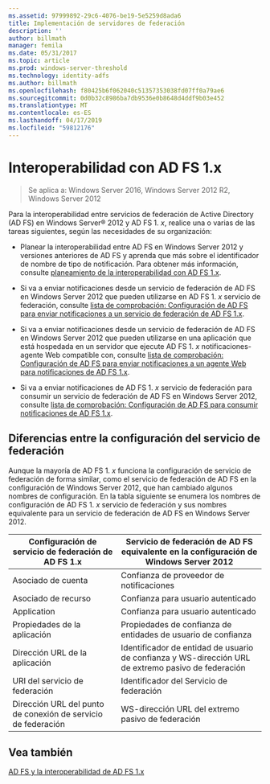 ```yaml
---
ms.assetid: 97999892-29c6-4076-be19-5e5259d8ada6
title: Implementación de servidores de federación
description: ''
author: billmath
manager: femila
ms.date: 05/31/2017
ms.topic: article
ms.prod: windows-server-threshold
ms.technology: identity-adfs
ms.author: billmath
ms.openlocfilehash: f80425b6f062040c51357353038fd07ff0a79ae6
ms.sourcegitcommit: 0d0b32c8986ba7db9536e0b8648d4ddf9b03e452
ms.translationtype: MT
ms.contentlocale: es-ES
ms.lasthandoff: 04/17/2019
ms.locfileid: "59812176"
---
```

# <a name="interoperating-with-ad-fs-1x"></a>Interoperabilidad con AD FS 1.x

>Se aplica a: Windows Server 2016, Windows Server 2012 R2, Windows Server 2012

Para la interoperabilidad entre servicios de federación de Active Directory \(AD FS\) en Windows Server® 2012 y AD FS 1. *x*, realice una o varias de las tareas siguientes, según las necesidades de su organización:  
  
-   Planear la interoperabilidad entre AD FS en Windows Server 2012 y versiones anteriores de AD FS y aprenda que más sobre el identificador de nombre de tipo de notificación. Para obtener más información, consulte [planeamiento de la interoperabilidad con AD FS 1.x](https://technet.microsoft.com/library/ff678040.aspx).  
  
-   Si va a enviar notificaciones desde un servicio de federación de AD FS en Windows Server 2012 que pueden utilizarse en AD FS 1. *x* servicio de federación, consulte [lista de comprobación: Configuración de AD FS para enviar notificaciones a un servicio de federación de AD FS 1.x](Checklist--Configuring-AD-FS-to-Send-Claims-to-an-AD-FS-1.x-Federation-Service.md).  
  
-   Si va a enviar notificaciones desde un servicio de federación de AD FS en Windows Server 2012 que pueden utilizarse en una aplicación que está hospedada en un servidor que ejecute AD FS 1. *x* notificaciones\-agente Web compatible con, consulte [lista de comprobación: Configuración de AD FS para enviar notificaciones a un agente Web para notificaciones de AD FS 1.x](Checklist--Configuring-AD-FS-to-Send-Claims-to-an-AD-FS-1.x-Claims-Aware-Web-Agent.md).  
  
-   Si va a enviar notificaciones de AD FS 1. *x* servicio de federación para consumir un servicio de federación de AD FS en Windows Server 2012, consulte [lista de comprobación: Configuración de AD FS para consumir notificaciones de AD FS 1.x](Checklist--Configuring-AD-FS--to-Consume-Claims-from-AD-FS-1.x.md).  
  
## <a name="differences-between-federation-service-settings"></a>Diferencias entre la configuración del servicio de federación  
Aunque la mayoría de AD FS 1. *x* funciona la configuración de servicio de federación de forma similar, como el servicio de federación de AD FS en la configuración de Windows Server 2012, que han cambiado algunos nombres de configuración. En la tabla siguiente se enumera los nombres de configuración de AD FS 1. *x* servicio de federación y sus nombres equivalente para un servicio de federación de AD FS en Windows Server 2012.  
  
|Configuración de servicio de federación de AD FS 1.x|Servicio de federación de AD FS equivalente en la configuración de Windows Server 2012  
|----------------------------------------|---------------------------------------------------------------------------------------------------------- 
|Asociado de cuenta|Confianza de proveedor de notificaciones  
|Asociado de recurso|Confianza para usuario autenticado 
|Application|Confianza para usuario autenticado  
|Propiedades de la aplicación|Propiedades de confianza de entidades de usuario de confianza  
|Dirección URL de la aplicación|Identificador de entidad de usuario de confianza y WS\-dirección URL de extremo pasivo de federación  
|URI del servicio de federación|Identificador del Servicio de federación  
|Dirección URL del punto de conexión de servicio de federación|WS\-dirección URL del extremo pasivo de federación  
  
## <a name="see-also"></a>Vea también  
[AD FS y la interoperabilidad de AD FS 1.x](https://go.microsoft.com/fwlink/?LinkId=200776)  
  

